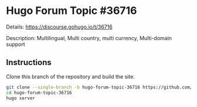 # Hugo Forum Topic #36716

Details: <https://discourse.gohugo.io/t/36716>

Description: Multilingual, Multi country, multi currency, Multi-domain support

## Instructions

Clone this branch of the repository and build the site.

```bash
git clone --single-branch -b hugo-forum-topic-36716 https://github.com/jmooring/hugo-testing hugo-forum-topic-36716
cd hugo-forum-topic-36716
hugo server
```
